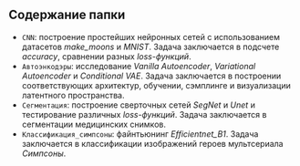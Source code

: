 ## Содержание папки

- `CNN`: построение простейших нейронных сетей с использованием датасетов *make_moons* и *MNIST*. Задача заключается в подсчете *accuracy*, сравнении разных *loss-функций*.
- `Автоэнкодэры`: исследование *Vanilla Autoencoder*, *Variational Autoencoder* и *Conditional VAE*. Задача заключается в построении соответствующих архитектур, обучении, сэмплинге и визуализации латентного пространства. 
- `Сегментация`: построение сверточных сетей *SegNet* и *Unet* и тестирование различных *loss-функций*. Задача заключается в сегментации медицинских снимков.
- `Классификация_симпсоны`: файнтьюнинг *Efficientnet_B1*. Задача заключается в классификации изображений героев мультсериала *Симпсоны*.
